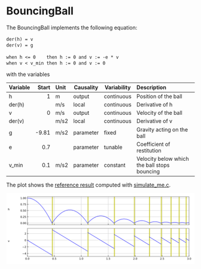 # BouncingBall

The BouncingBall implements the following equation:

```
der(h) = v
der(v) = g

when h <= 0    then h := 0 and v := -e * v
when v < v_min then h := 0 and v := 0
```

with the variables

| Variable | Start | Unit | Causality | Variability | Description
|:---------|------:|:-----|-----------|-------------|:---------------
| h        |     1 | m    | output    | continuous  | Position of the ball
| der(h)   |       | m/s  | local     | continuous  | Derivative of h
| v        |     0 | m/s  | output    | continuous  | Velocity of the ball
| der(v)   |       | m/s2 | local     | continuous  | Derivative of v
| g        | -9.81 | m/s2 | parameter | fixed       | Gravity acting on the ball
| e        |   0.7 |      | parameter | tunable     | Coefficient of restitution
| v_min    |   0.1 | m/s2 | parameter | constant    | Velocity below which the ball stops bouncing

The plot shows the [reference result](BouncingBall_ref.csv) computed with [simulate_me.c](https://github.com/modelica/Reference-FMUs/blob/master/examples/simulate_me.c).

![plot](BouncingBall_ref.svg)
